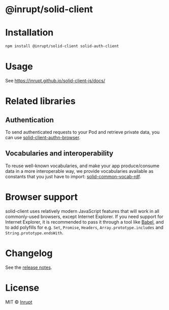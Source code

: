 # @inrupt/solid-client

# Installation

```bash
npm install @inrupt/solid-client solid-auth-client
```

# Usage

See https://inrupt.github.io/solid-client-js/docs/

# Related libraries

## Authentication

To send authenticated requests to your Pod and retrieve private data, you can use [solid-client-authn-browser](https://github.com/inrupt/solid-client-authn).

## Vocabularies and interoperability

To reuse well-known vocabularies, and make your app produce/consume data in a more interoperable way, we provide vocabularies available as constants that you just have to import: [solid-common-vocab-rdf](https://github.com/inrupt/solid-common-vocab-rdf).

# Browser support

solid-client uses relatively modern JavaScript features that will work in all commonly-used browsers, except Internet Explorer. If you need support for Internet Explorer, it is recommended to pass it through a tool like [Babel](https://babeljs.io), and to add polyfills for e.g. `Set`, `Promise`, `Headers`, `Array.prototype.includes` and `String.prototype.endsWith`.

# Changelog

See the [release notes](./CHANGELOG.md).

# License

MIT © [Inrupt](https://inrupt.com)
